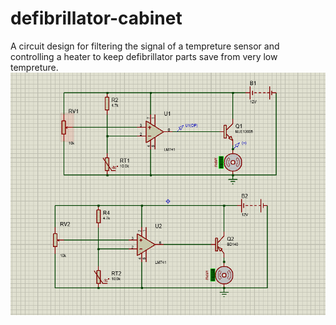 # defibrillator-cabinet
A circuit design for filtering the signal of a tempreture sensor and controlling a heater to keep defibrillator parts save from very low tempreture.
<img title="a title" alt="Alt text" src="/circuit.PNG">
